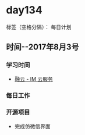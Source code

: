 # day134

标签（空格分隔）： 每日计划


## 时间--2017年8月3号


### 学习时间<br>
* [融云 - IM 云服务][1]

### 每日工作<br>


### 开源项目
* 完成仿微信界面

  [1]: https://cnbin.github.io/blog/2015/07/11/rong-yun-im-yun-fu-wu/
